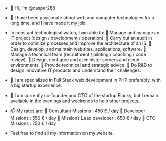 - 👋 Hi, I’m @casper288

- 👀 I have been passionate about web and computer technologies for a long time, and I have made it my job.

- In constant technological watch, I am able to:
🔹 Manage and manage an IT project (design / development / operation).
🔹 Carry out an audit in order to optimize processes and improve the architecture of an IS.
🔹 Design, develop, and maintain websites, applications, software.
🔹 Manage a technical team (recruitment / piloting / coaching / code review).
🔹 Design, configure and administer servers and cloud environments.
🔹 Provide technical and strategic advice.
🔹 Do R&D to design innovative IT products and understand their challenges.

- 🌱 I am specialized in Full Stack web development in PHP preferably, with a big startup experience.

- 💞️ I am currently co-founder and CTO of the startup Elocky, but I remain available in the evenings and weekends to help other projects.

- 📫 My rates are:
🔹 Consultant Missions : 450 € / day
🔹 Developer Missions : 550 € / day
🔹 Missions Lead developer : 650 € / day
🔹 CTO Missions : 750 € / day

- Feel free to find all my information on my website.

<!---
casper288/casper288 is a ✨ special ✨ repository because its `README.md` (this file) appears on your GitHub profile.
You can click the Preview link to take a look at your changes.
--->
